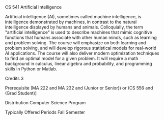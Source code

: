 CS 541 Artificial Intelligence

Artificial intelligence (AI), sometimes called machine intelligence, is intelligence demonstrated by machines, in contrast to the natural intelligence displayed by humans and animals. Colloquially, the term "artificial intelligence" is used to describe machines that mimic cognitive functions that humans associate with other human minds, such as learning and problem solving. The course will emphasize on both learning and problem solving, and will develop rigorous statistical models for real-world AI applications. The course will also deliver modern optimization techniques to find an optimal model for a given problem. It will require a math background in calculus, linear algebra and probability, and programming skills in Python or Matlab.

Credits
3

Prerequisite
(MA 222 and MA 232 and (Junior or Senior)) or (CS 556 and (Grad Student))

Distribution
Computer Science Program

Typically Offered Periods
Fall Semester
